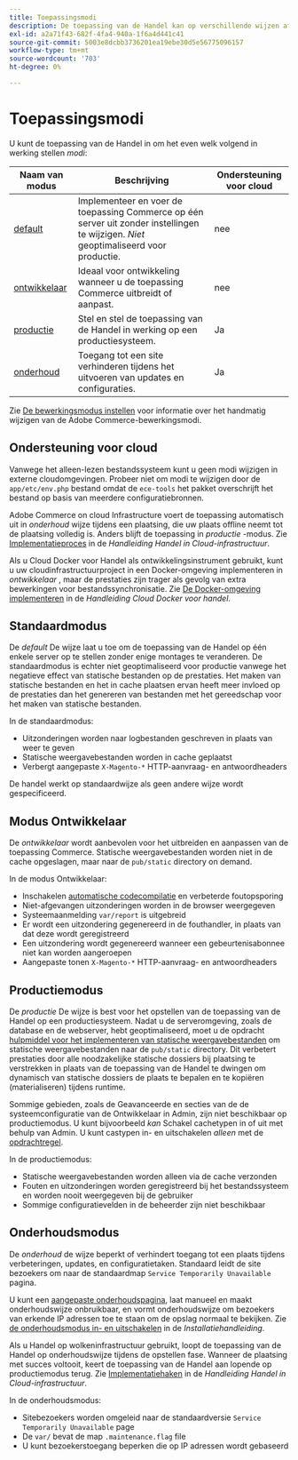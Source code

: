 ```yaml
---
title: Toepassingsmodi
description: De toepassing van de Handel kan op verschillende wijzen afhankelijk van uw behoeften werken. Bekijk een gedetailleerde lijst met de beschikbare toepassingsmodi.
exl-id: a2a71f43-682f-4fa4-940a-1f6a4d441c41
source-git-commit: 5003e8dcbb3736201ea19ebe30d5e56775096157
workflow-type: tm+mt
source-wordcount: '703'
ht-degree: 0%

---
```


# Toepassingsmodi

U kunt de toepassing van de Handel in om het even welk volgend in werking stellen _modi_:

| Naam van modus | Beschrijving | Ondersteuning voor cloud |
| ------------------------ | ------------------- | ------------- |
| [default](#default-mode) | Implementeer en voer de toepassing Commerce op één server uit zonder instellingen te wijzigen. _Niet_ geoptimaliseerd voor productie. | nee |
| [ontwikkelaar](#developer-mode) | Ideaal voor ontwikkeling wanneer u de toepassing Commerce uitbreidt of aanpast. | nee |
| [productie](#production-mode) | Stel en stel de toepassing van de Handel in werking op een productiesysteem. | Ja |
| [onderhoud](#maintenance-mode) | Toegang tot een site verhinderen tijdens het uitvoeren van updates en configuraties. | Ja |

Zie [De bewerkingsmodus instellen](../cli/set-mode.md) voor informatie over het handmatig wijzigen van de Adobe Commerce-bewerkingsmodi.

## Ondersteuning voor cloud

Vanwege het alleen-lezen bestandssysteem kunt u geen modi wijzigen in externe cloudomgevingen. Probeer niet om modi te wijzigen door de `app/etc/env.php` bestand omdat de `ece-tools` het pakket overschrijft het bestand op basis van meerdere configuratiebronnen.

Adobe Commerce on cloud Infrastructure voert de toepassing automatisch uit in _onderhoud_ wijze tijdens een plaatsing, die uw plaats offline neemt tot de plaatsing volledig is. Anders blijft de toepassing in _productie_ -modus. Zie [Implementatieproces](https://experienceleague.adobe.com/docs/commerce-cloud-service/user-guide/develop/deploy/process.html#deploy-phase) in de _Handleiding Handel in Cloud-infrastructuur_.

Als u Cloud Docker voor Handel als ontwikkelingsinstrument gebruikt, kunt u uw cloudinfrastructuurproject in een Docker-omgeving implementeren in _ontwikkelaar_ , maar de prestaties zijn trager als gevolg van extra bewerkingen voor bestandssynchronisatie. Zie [De Docker-omgeving implementeren](https://developer.adobe.com/commerce/cloud-tools/docker/deploy/#launch-mode) in de _Handleiding Cloud Docker voor handel_.

## Standaardmodus

De _default_ De wijze laat u toe om de toepassing van de Handel op één enkele server op te stellen zonder enige montages te veranderen. De standaardmodus is echter niet geoptimaliseerd voor productie vanwege het negatieve effect van statische bestanden op de prestaties. Het maken van statische bestanden en het in cache plaatsen ervan heeft meer invloed op de prestaties dan het genereren van bestanden met het gereedschap voor het maken van statische bestanden.

In de standaardmodus:

- Uitzonderingen worden naar logbestanden geschreven in plaats van weer te geven
- Statische weergavebestanden worden in cache geplaatst
- Verbergt aangepaste `X-Magento-*` HTTP-aanvraag- en antwoordheaders

De handel werkt op standaardwijze als geen andere wijze wordt gespecificeerd.

## Modus Ontwikkelaar

De _ontwikkelaar_ wordt aanbevolen voor het uitbreiden en aanpassen van de toepassing Commerce. Statische weergavebestanden worden niet in de cache opgeslagen, maar naar de `pub/static` directory on demand.

In de modus Ontwikkelaar:

- Inschakelen [automatische codecompilatie](../cli/code-compiler.md) en verbeterde foutopsporing
- Niet-afgevangen uitzonderingen worden in de browser weergegeven
- Systeemaanmelding `var/report` is uitgebreid
- Er wordt een uitzondering gegenereerd in de fouthandler, in plaats van dat deze wordt geregistreerd
- Een uitzondering wordt gegenereerd wanneer een gebeurtenisabonnee niet kan worden aangeroepen
- Aangepaste tonen `X-Magento-*` HTTP-aanvraag- en antwoordheaders

## Productiemodus

De _productie_ De wijze is best voor het opstellen van de toepassing van de Handel op een productiesysteem. Nadat u de serveromgeving, zoals de database en de webserver, hebt geoptimaliseerd, moet u de opdracht [hulpmiddel voor het implementeren van statische weergavebestanden](../cli/static-view-file-deployment.md) om statische weergavebestanden naar de `pub/static` directory. Dit verbetert prestaties door alle noodzakelijke statische dossiers bij plaatsing te verstrekken in plaats van de toepassing van de Handel te dwingen om dynamisch van statische dossiers de plaats te bepalen en te kopiëren (materialiseren) tijdens runtime.

Sommige gebieden, zoals de Geavanceerde en secties van de de systeemconfiguratie van de Ontwikkelaar in Admin, zijn niet beschikbaar op productiemodus. U kunt bijvoorbeeld _kan_ Schakel cachetypen in of uit met behulp van Admin. U kunt castypen in- en uitschakelen _alleen_ met de [opdrachtregel](../cli/manage-cache.md#config-cli-subcommands-cache-en).

In de productiemodus:

- Statische weergavebestanden worden alleen via de cache verzonden
- Fouten en uitzonderingen worden geregistreerd bij het bestandssysteem en worden nooit weergegeven bij de gebruiker
- Sommige configuratievelden in de beheerder zijn niet beschikbaar

## Onderhoudsmodus

De _onderhoud_ de wijze beperkt of verhindert toegang tot een plaats tijdens verbeteringen, updates, en configuratietaken. Standaard leidt de site bezoekers om naar de standaardmap `Service Temporarily Unavailable` pagina.

U kunt een [aangepaste onderhoudspagina](../../upgrade/troubleshooting/maintenance-mode-options.md), laat manueel en maakt onderhoudswijze onbruikbaar, en vormt onderhoudswijze om bezoekers van erkende IP adressen toe te staan om de opslag normaal te bekijken. Zie [de onderhoudsmodus in- en uitschakelen](../../installation/tutorials/maintenance-mode.md) in de _Installatiehandleiding_.

Als u Handel op wolkeninfrastructuur gebruikt, loopt de toepassing van de Handel op onderhoudswijze tijdens de opstellen fase. Wanneer de plaatsing met succes voltooit, keert de toepassing van de Handel aan lopende op productiemodus terug. Zie [Implementatiehaken](https://experienceleague.adobe.com/docs/commerce-cloud-service/user-guide/develop/deploy/best-practices.html#phase-5%3A-deployment-hooks) in de _Handleiding Handel in Cloud-infrastructuur_.

In de onderhoudsmodus:

- Sitebezoekers worden omgeleid naar de standaardversie `Service Temporarily Unavailable` page
- De `var/` bevat de map `.maintenance.flag` file
- U kunt bezoekerstoegang beperken die op IP adressen wordt gebaseerd
